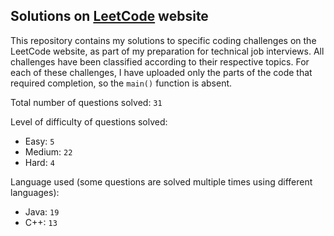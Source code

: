 ## Solutions on [LeetCode](https://leetcode.com/) website

This repository contains my solutions to specific coding challenges on the LeetCode website, as part of my preparation for technical job interviews. All challenges have been classified according to their respective topics. For each of these challenges, I have uploaded only the parts of the code that required completion, so the `main()` function is absent.

Total number of questions solved: `31`

Level of difficulty of questions solved:
* Easy: `5`
* Medium: `22`
* Hard: `4`

Language used (some questions are solved multiple times using different languages):
* Java: `19`
* C++: `13`
